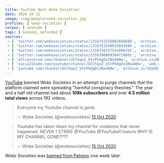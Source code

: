 ```yaml
---
title: YouTube Bans Woke Societies
date: 2020-10-15
image: /img/people/woke-societies.jpg
profiles: [ woke-societies ]
corpos: [ youtube ]
tags: [ banned, defunded ]
sources:
 - [ 'twitter.com/wokesocieties/status/1316752255882866688', 'archive.is/A2nb0' ]
 - [ 'twitter.com/wokesocieties/status/1316752938015043586', 'archive.is/1pMeO' ]
 - [ 'twitter.com/wokesocieties/status/1316756157541896192', 'archive.is/DRLQQ' ]
 - [ 'twitter.com/wokesocieties/status/1316786069304729601', 'archive.is/hmqtz' ]
 - [ 'altcensored.com/channel/UCChqaZ_kStPhOgDx1NxdA0w', 'archive.is/NRT03' ]
 - [ 'socialblade.com/youtube/channel/UCChqaZ_kStPhOgDx1NxdA0w', 'web.archive.org/web/20201102182502/https://socialblade.com/youtube/channel/UCChqaZ_kStPhOgDx1NxdA0w' ]
 - [ 'youtube.com/channel/UCChqaZ_kStPhOgDx1NxdA0w', 'archive.is/1Oa5R/image' ]
---
```


[YouTube](/youtube/) banned _Woke Societies_ in an attempt to purge channels
that the platform claimed were spreading "harmful conspiracy theories." The
year and a half old channel had about **108k subscribers** and over **4.5
million total views** across 192 videos.

> Everyone my Youtube channel is gone.
>
> -- Woke Societies (@wokesocieties) [15 Oct 2020](https://archive.is/A2nb0)

> Youtube has taken down my channel for violations that never happened. NEVER 1
> STRIKE @YouTube @YouTubeCreators WHY IS MY CHANNEL GONE????
>
> -- Woke Societies (@wokesocieties) [15 Oct 2020](https://archive.is/1pMeO)

_Woke Societies_ was [banned from Patreon](/e/patreon-bans-woke-societies/) one week later.
